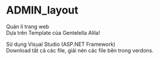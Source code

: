 # ADMIN_layout
Quản lí trang web<br>
Dựa trên Template của Gentelella Alila!<br>
<p>
  Sử dụng Visual Studio (ASP.NET Framework)<br>
  Download tất cả các file, giải nén các file bên trong verdons.
</p>
